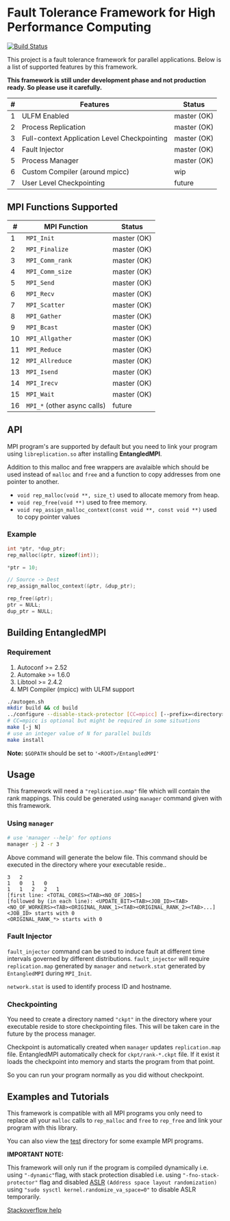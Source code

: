 # Fault Tolerance Framework for High Performance Computing

[![Build Status](https://travis-ci.org/upperwal/EntangledMPI.svg?branch=master)](https://travis-ci.org/upperwal/EntangledMPI)

This project is a fault tolerance framework for parallel applications. Below is a list of supported features by this framework.

**This framework is still under development phase and not production ready. So please use it carefully.**

| #        | Features           							| Status  		|
| -------- |-------------         							| -----			|
| 1		   | ULFM Enabled									| master (OK)	|
| 2        | Process Replication 							| master (OK) 	|
| 3        | Full-context Application Level Checkpointing  	| master (OK) 	|
| 4		   | Fault Injector									| master (OK) 	|
| 5	 	   | Process Manager 								| master (OK) 	|
| 6	 	   | Custom Compiler (around mpicc) 				| wip 			|
| 7        | User Level Checkpointing      					| future 		|

## MPI Functions Supported

| #        	| MPI Function           						| Status  		|
| -------- 	|-------------         							| -----			|
| 1 		| ```MPI_Init``` 								| master (OK) 	|
| 2 		| ```MPI_Finalize``` 							| master (OK) 	|
| 3 		| ```MPI_Comm_rank``` 							| master (OK) 	|
| 4 		| ```MPI_Comm_size``` 							| master (OK) 	|
| 5 		| ```MPI_Send``` 								| master (OK) 	|
| 6 		| ```MPI_Recv``` 								| master (OK) 	|
| 7 		| ```MPI_Scatter``` 							| master (OK) 	|
| 8 		| ```MPI_Gather``` 								| master (OK) 	|
| 9 		| ```MPI_Bcast``` 								| master (OK) 	|
| 10 		| ```MPI_Allgather``` 							| master (OK) 	|
| 11 		| ```MPI_Reduce``` 								| master (OK) 	|
| 12 		| ```MPI_Allreduce``` 							| master (OK) 	|
| 13 		| ```MPI_Isend``` 								| master (OK) 	|
| 14 		| ```MPI_Irecv``` 								| master (OK) 	|
| 15 		| ```MPI_Wait``` 								| master (OK) 	|
| 16 		| ```MPI_*``` (other async calls) 				| future 		|

## API

MPI program's are supported by default but you need to link your program using ```libreplication.so``` after installing **EntangledMPI**. 

Addition to this malloc and free wrappers are avalaible which should be used instead of ```malloc``` and ```free``` and a function to copy addresses from one pointer to another.

+ ```void rep_malloc(void **, size_t)``` used to allocate memory from heap.
+ ```void rep_free(void **)``` used to free memory.
+ ```void rep_assign_malloc_context(const void **, const void **)``` used to copy pointer values

### Example

```c
int *ptr, *dup_ptr;
rep_malloc(&ptr, sizeof(int));

*ptr = 10;

// Source -> Dest
rep_assign_malloc_context(&ptr, &dup_ptr);

rep_free(&ptr);
ptr = NULL;
dup_ptr = NULL;
```

## Building EntangledMPI

### Requirement
1. Autoconf >= 2.52
2. Automake >= 1.6.0
3. Libtool >= 2.4.2
4. MPI Compiler (mpicc) with ULFM support

```bash
./autogen.sh
mkdir build && cd build
../configure --disable-stack-protector [CC=mpicc] [--prefix=<directory>]
# CC=mpicc is optional but might be required in some situations
make [-j N]
# use an integer value of N for parallel builds
make install
```

**Note:** ```$GOPATH``` should be set to ```'<ROOT>/EntangledMPI'```

## Usage

This framework will need a ```"replication.map"``` file which will contain the rank mappings. This could be generated using ```manager``` command given with this framework.

### Using ```manager```

```bash
# use 'manager --help' for options
manager -j 2 -r 3
```

Above command will generate the below file. This command should be executed in the directory where your executable reside..

```
3	2
1	0	1	0
1	1	2	2	1
[first line: <TOTAL_CORES><TAB><NO_OF_JOBS>] 
[followed by (in each line): <UPDATE_BIT><TAB><JOB_ID><TAB><NO_OF_WORKERS><TAB><ORIGINAL_RANK_1><TAB><ORIGINAL_RANK_2><TAB>...]
<JOB_ID> starts with 0
<ORIGINAL_RANK_*> starts with 0
```

### Fault Injector

```fault_injector``` command can be used to induce fault at different time intervals governed by different distributions. ```fault_injector``` will require ```replication.map``` generated by ```manager``` and ```network.stat``` generated by ```EntangledMPI``` during ```MPI_Init```.

```network.stat``` is used to identify process ID and hostname.

### Checkpointing

You need to create a directory named ```"ckpt"``` in the directory where your executable reside to store checkpointing files. This will be taken care in the future by the process manager.

Checkpoint is automatically created when ```manager``` updates ```replication.map``` file. EntangledMPI automatically check for ```ckpt/rank-*.ckpt``` file. If it exist it loads the checkpoint into memory and starts the program from that point.

So you can run your program normally as you did without checkpoint.

## Examples and Tutorials

This framework is compatible with all MPI programs you only need to replace all your ```malloc``` calls to ```rep_malloc``` and ```free``` to ```rep_free``` and link your program with this library.

You can also view the [test](test/) directory for some example MPI programs.

**IMPORTANT NOTE:**

This framework will only run if the program is compiled dynamically i.e. using ```"-dynamic"```flag, with stack protection disabled i.e. using ```"-fno-stack-protector"``` flag and disabled [ASLR](https://en.wikipedia.org/wiki/Address_space_layout_randomization) ```(Address space layout randomization)``` using ```"sudo sysctl kernel.randomize_va_space=0"``` to disable ASLR temporarily.

[Stackoverflow help](https://askubuntu.com/questions/318315/how-can-i-temporarily-disable-aslr-address-space-layout-randomization)
